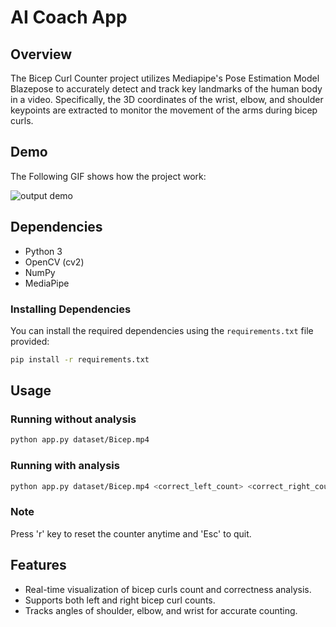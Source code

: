 # AI Coach App
## Overview


The Bicep Curl Counter project utilizes Mediapipe's Pose Estimation Model Blazepose to accurately detect and track key landmarks of the human body in a video.
Specifically, the 3D coordinates of the wrist, elbow, and shoulder keypoints are extracted to monitor the movement of the arms during bicep curls.

## Demo
The Following GIF shows how the project work:

![output demo](https://github.com/MohamedBinSalman/AI-Coach-App/blob/main/output/output.gif)



## Dependencies
- Python 3
- OpenCV (cv2)
- NumPy
- MediaPipe



### Installing Dependencies

You can install the required dependencies using the `requirements.txt` file provided:

```bash
pip install -r requirements.txt
```



## Usage

### Running without analysis

```bash
python app.py dataset/Bicep.mp4
```

### Running with analysis

```bash
python app.py dataset/Bicep.mp4 <correct_left_count> <correct_right_count> <incorrect_left_count> <incorrect_right_count>
```

### Note

 Press 'r' key to reset the counter anytime and 'Esc' to quit.



## Features

- Real-time visualization of bicep curls count and correctness analysis.
- Supports both left and right bicep curl counts.
- Tracks angles of shoulder, elbow, and wrist for accurate counting.






